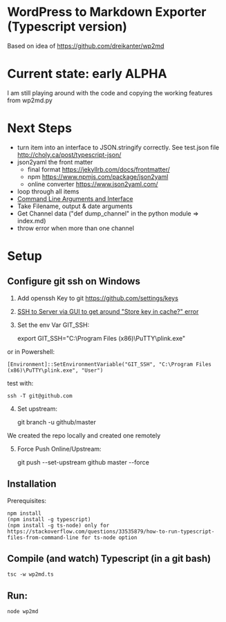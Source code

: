 # WordPress to Markdown Exporter (Typescript version)

Based on idea of https://github.com/dreikanter/wp2md

# Current state: early ALPHA

I am still playing around with the code and copying the working features from wp2md.py

# Next Steps

- turn item into an interface to JSON.stringify correctly. See test.json file
    http://choly.ca/post/typescript-json/
- json2yaml the front matter 
    - final format https://jekyllrb.com/docs/frontmatter/
    - npm  https://www.npmjs.com/package/json2yaml
    - online converter https://www.json2yaml.com/
- loop through all items
- [Command Line Arguments and Interface](https://github.com/vilic/clime)
- Take Filename, output & date arguments
- Get Channel data ("def dump_channel" in the python module => index.md) 
- throw error when more than one channel

# Setup 

## Configure git ssh on Windows

1. Add openssh Key to git https://github.com/settings/keys
2. [SSH to Server via GUI to get around "Store key in cache?" error](https://stackoverflow.com/questions/33240137/git-clone-pull-continually-freezing-at-store-key-in-cache)
3. Set the env Var GIT_SSH:

    export GIT_SSH="C:\Program Files (x86)\PuTTY\plink.exe"

or in Powershell:

    [Environment]::SetEnvironmentVariable("GIT_SSH", "C:\Program Files (x86)\PuTTY\plink.exe", "User")

test with: 

    ssh -T git@github.com

4. Set upstream: 

    git branch -u github/master

We created the repo locally and created one remotely

5. Force Push Online/Upstream:

    git push --set-upstream github master --force

## Installation

Prerequisites:

    npm install
    (npm install -g typescript)
    (npm install -g ts-node) only for https://stackoverflow.com/questions/33535879/how-to-run-typescript-files-from-command-line for ts-node option

## Compile (and watch) Typescript (in a git bash)

    tsc -w wp2md.ts

## Run:

    node wp2md    